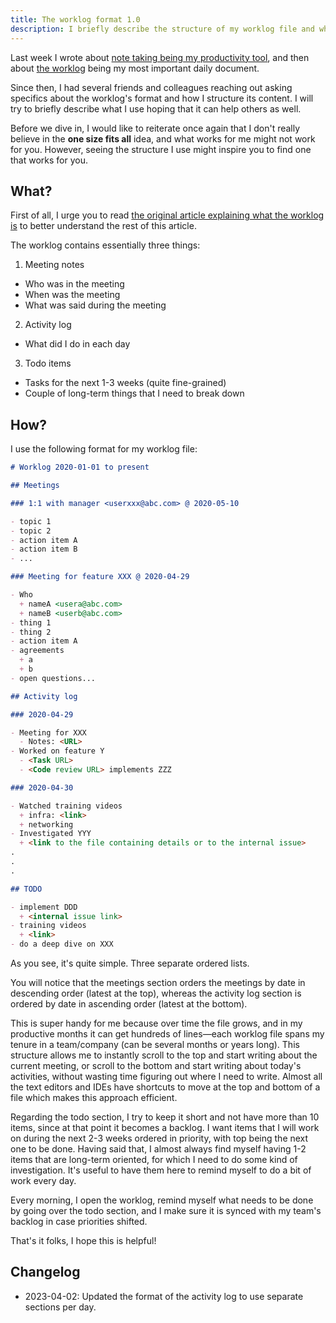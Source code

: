 ```yaml
---
title: The worklog format 1.0
description: I briefly describe the structure of my worklog file and why it works for me.
---
```


Last week I wrote about [note taking being my productivity tool](https://www.lambrospetrou.com/articles/digital-braindump-and-productivity-tools/), and then about [the worklog](https://www.lambrospetrou.com/articles/best-tip-the-worklog/) being my most important daily document.

Since then, I had several friends and colleagues reaching out asking specifics about the worklog's format and how I structure its content. I will try to briefly describe what I use hoping that it can help others as well.

Before we dive in, I would like to reiterate once again that I don't really believe in the **one size fits all** idea, and what works for me might not work for you. However, seeing the structure I use might inspire you to find one that works for you.

## What?

First of all, I urge you to read [the original article explaining what the worklog is](https://www.lambrospetrou.com/articles/best-tip-the-worklog/) to better understand the rest of this article.

The worklog contains essentially three things:

1. Meeting notes
  - Who was in the meeting
  - When was the meeting
  - What was said during the meeting
2. Activity log
  - What did I do in each day
3. Todo items 
  - Tasks for the next 1-3 weeks (quite fine-grained)
  - Couple of long-term things that I need to break down

## How?

I use the following format for my worklog file:

```markdown
# Worklog 2020-01-01 to present

## Meetings

### 1:1 with manager <userxxx@abc.com> @ 2020-05-10

- topic 1
- topic 2
- action item A
- action item B
- ...

### Meeting for feature XXX @ 2020-04-29

- Who
  + nameA <usera@abc.com>
  + nameB <userb@abc.com>
- thing 1
- thing 2
- action item A
- agreements
  + a
  + b
- open questions...

## Activity log

### 2020-04-29

- Meeting for XXX
  - Notes: <URL>
- Worked on feature Y
  - <Task URL> 
  - <Code review URL> implements ZZZ

### 2020-04-30

- Watched training videos
  + infra: <link>
  + networking
- Investigated YYY
  + <link to the file containing details or to the internal issue>
.
.
.

## TODO

- implement DDD
  + <internal issue link>
- training videos
  + <link>
- do a deep dive on XXX
```

As you see, it's quite simple. Three separate ordered lists.

You will notice that the meetings section orders the meetings by date in descending order (latest at the top), whereas the activity log section is ordered by date in ascending order (latest at the bottom).

This is super handy for me because over time the file grows, and in my productive months it can get hundreds of lines—each worklog file spans my tenure in a team/company (can be several months or years long). This structure allows me to instantly scroll to the top and start writing about the current meeting, or scroll to the bottom and start writing about today's activities, without wasting time figuring out where I need to write. Almost all the text editors and IDEs have shortcuts to move at the top and bottom of a file which makes this approach efficient.

Regarding the todo section, I try to keep it short and not have more than 10 items, since at that point it becomes a backlog. I want items that I will work on during the next 2-3 weeks ordered in priority, with top being the next one to be done. Having said that, I almost always find myself having 1-2 items that are long-term oriented, for which I need to do some kind of investigation. It's useful to have them here to remind myself to do a bit of work every day.

Every morning, I open the worklog, remind myself what needs to be done by going over the todo section, and I make sure it is synced with my team's backlog in case priorities shifted.

That's it folks, I hope this is helpful!

## Changelog

- 2023-04-02: Updated the format of the activity log to use separate sections per day.
